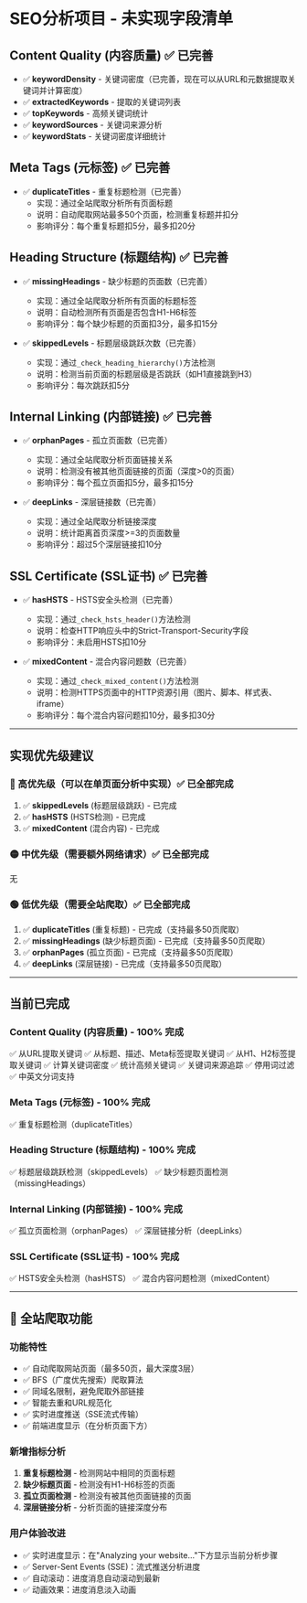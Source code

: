 # SEO分析项目 - 未实现字段清单

## Content Quality (内容质量) ✅ 已完善
- ✅ **keywordDensity** - 关键词密度（已完善，现在可以从URL和元数据提取关键词并计算密度）
- ✅ **extractedKeywords** - 提取的关键词列表
- ✅ **topKeywords** - 高频关键词统计
- ✅ **keywordSources** - 关键词来源分析
- ✅ **keywordStats** - 关键词密度详细统计

## Meta Tags (元标签) ✅ 已完善
- ✅ **duplicateTitles** - 重复标题检测（已完善）
  - 实现：通过全站爬取分析所有页面标题
  - 说明：自动爬取网站最多50个页面，检测重复标题并扣分
  - 影响评分：每个重复标题扣5分，最多扣20分

## Heading Structure (标题结构) ✅ 已完善
- ✅ **missingHeadings** - 缺少标题的页面数（已完善）
  - 实现：通过全站爬取分析所有页面的标题标签
  - 说明：自动检测所有页面是否包含H1-H6标签
  - 影响评分：每个缺少标题的页面扣3分，最多扣15分

- ✅ **skippedLevels** - 标题层级跳跃次数（已完善）
  - 实现：通过`_check_heading_hierarchy()`方法检测
  - 说明：检测当前页面的标题层级是否跳跃（如H1直接跳到H3）
  - 影响评分：每次跳跃扣5分

## Internal Linking (内部链接) ✅ 已完善
- ✅ **orphanPages** - 孤立页面数（已完善）
  - 实现：通过全站爬取分析页面链接关系
  - 说明：检测没有被其他页面链接的页面（深度>0的页面）
  - 影响评分：每个孤立页面扣5分，最多扣15分

- ✅ **deepLinks** - 深层链接数（已完善）
  - 实现：通过全站爬取分析链接深度
  - 说明：统计距离首页深度>=3的页面数量
  - 影响评分：超过5个深层链接扣10分

## SSL Certificate (SSL证书) ✅ 已完善
- ✅ **hasHSTS** - HSTS安全头检测（已完善）
  - 实现：通过`_check_hsts_header()`方法检测
  - 说明：检查HTTP响应头中的Strict-Transport-Security字段
  - 影响评分：未启用HSTS扣10分

- ✅ **mixedContent** - 混合内容问题数（已完善）
  - 实现：通过`_check_mixed_content()`方法检测
  - 说明：检测HTTPS页面中的HTTP资源引用（图片、脚本、样式表、iframe）
  - 影响评分：每个混合内容问题扣10分，最多扣30分

---

## 实现优先级建议

### 🔴 高优先级（可以在单页面分析中实现）✅ 已全部完成
1. ✅ **skippedLevels** (标题层级跳跃) - 已完成
2. ✅ **hasHSTS** (HSTS检测) - 已完成
3. ✅ **mixedContent** (混合内容) - 已完成

### 🟡 中优先级（需要额外网络请求）✅ 已全部完成
无

### 🟢 低优先级（需要全站爬取）✅ 已全部完成
1. ✅ **duplicateTitles** (重复标题) - 已完成（支持最多50页爬取）
2. ✅ **missingHeadings** (缺少标题页面) - 已完成（支持最多50页爬取）
3. ✅ **orphanPages** (孤立页面) - 已完成（支持最多50页爬取）
4. ✅ **deepLinks** (深层链接) - 已完成（支持最多50页爬取）

---

## 当前已完成

### Content Quality (内容质量) - 100% 完成
✅ 从URL提取关键词
✅ 从标题、描述、Meta标签提取关键词
✅ 从H1、H2标签提取关键词
✅ 计算关键词密度
✅ 统计高频关键词
✅ 关键词来源追踪
✅ 停用词过滤
✅ 中英文分词支持

### Meta Tags (元标签) - 100% 完成
✅ 重复标题检测（duplicateTitles）

### Heading Structure (标题结构) - 100% 完成
✅ 标题层级跳跃检测（skippedLevels）
✅ 缺少标题页面检测（missingHeadings）

### Internal Linking (内部链接) - 100% 完成
✅ 孤立页面检测（orphanPages）
✅ 深层链接分析（deepLinks）

### SSL Certificate (SSL证书) - 100% 完成
✅ HSTS安全头检测（hasHSTS）
✅ 混合内容问题检测（mixedContent）

---

## 🎉 全站爬取功能

### 功能特性
- ✅ 自动爬取网站页面（最多50页，最大深度3层）
- ✅ BFS（广度优先搜索）爬取算法
- ✅ 同域名限制，避免爬取外部链接
- ✅ 智能去重和URL规范化
- ✅ 实时进度推送（SSE流式传输）
- ✅ 前端进度显示（在分析页面下方）

### 新增指标分析
1. **重复标题检测** - 检测网站中相同的页面标题
2. **缺少标题页面** - 检测没有H1-H6标签的页面
3. **孤立页面检测** - 检测没有被其他页面链接的页面
4. **深层链接分析** - 分析页面的链接深度分布

### 用户体验改进
- ✅ 实时进度显示：在"Analyzing your website..."下方显示当前分析步骤
- ✅ Server-Sent Events (SSE)：流式推送分析进度
- ✅ 自动滚动：进度消息自动滚动到最新
- ✅ 动画效果：进度消息淡入动画


